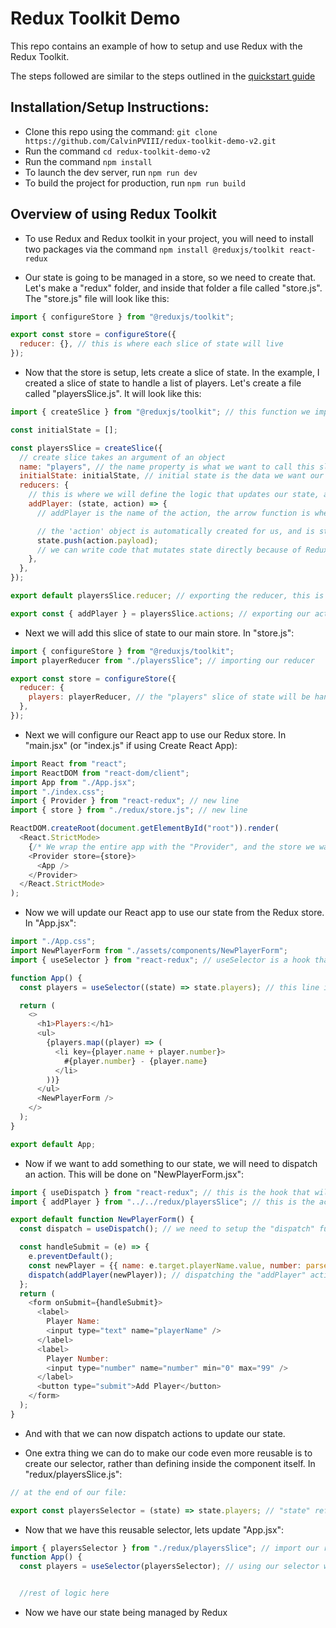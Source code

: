 # Redux Toolkit Demo

This repo contains an example of how to setup and use Redux with the Redux Toolkit.

The steps followed are similar to the steps outlined in the [quickstart guide](https://redux-toolkit.js.org/tutorials/quick-start)

## Installation/Setup Instructions:

- Clone this repo using the command: `git clone https://github.com/CalvinPVIII/redux-toolkit-demo-v2.git`
- Run the command `cd redux-toolkit-demo-v2`
- Run the command `npm install`
- To launch the dev server, run `npm run dev`
- To build the project for production, run `npm run build`

## Overview of using Redux Toolkit

- To use Redux and Redux toolkit in your project, you will need to install two packages via the command `npm install @reduxjs/toolkit react-redux`

- Our state is going to be managed in a store, so we need to create that. Let's make a "redux" folder, and inside that folder a file called "store.js". The "store.js" file will look like this:

```js
import { configureStore } from "@reduxjs/toolkit";

export const store = configureStore({
  reducer: {}, // this is where each slice of state will live
});
```

- Now that the store is setup, lets create a slice of state. In the example, I created a slice of state to handle a list of players. Let's create a file called "playersSlice.js". It will look like this:

```js
import { createSlice } from "@reduxjs/toolkit"; // this function we import does a lot of heavy lifting for us, and will allow us to easily create a reducer and actions in one object

const initialState = [];

const playersSlice = createSlice({
  // create slice takes an argument of an object
  name: "players", // the name property is what we want to call this slice of state
  initialState: initialState, // initial state is the data we want our store to start with.
  reducers: {
    // this is where we will define the logic that updates our state, also known as our actions. Each action is an object where the keys will be the action's name, and the values will the logic that updates our state
    addPlayer: (state, action) => {
      // addPlayer is the name of the action, the arrow function is where we define the logic to update our state

      // the 'action' object is automatically created for us, and is structured like this: {type: "sliceName/actionName", payload:"data given to action"}
      state.push(action.payload);
      // we can write code that mutates state directly because of Redux toolkit's use of the Immer library
    },
  },
});

export default playersSlice.reducer; // exporting the reducer, this is created via the `createSlice` function

export const { addPlayer } = playersSlice.actions; // exporting our actions
```

- Next we will add this slice of state to our main store. In "store.js":

```js
import { configureStore } from "@reduxjs/toolkit";
import playerReducer from "./playersSlice"; // importing our reducer

export const store = configureStore({
  reducer: {
    players: playerReducer, // the "players" slice of state will be handled by the "playerReducer"
  },
});
```

- Next we will configure our React app to use our Redux store. In "main.jsx" (or "index.js" if using Create React App):

```js
import React from "react";
import ReactDOM from "react-dom/client";
import App from "./App.jsx";
import "./index.css";
import { Provider } from "react-redux"; // new line
import { store } from "./redux/store.js"; // new line

ReactDOM.createRoot(document.getElementById("root")).render(
  <React.StrictMode>
    {/* We wrap the entire app with the "Provider", and the store we want to provide our app is the store that we created earlier */}
    <Provider store={store}>
      <App />
    </Provider>
  </React.StrictMode>
);
```

- Now we will update our React app to use our state from the Redux store. In "App.jsx":

```js
import "./App.css";
import NewPlayerForm from "./assets/components/NewPlayerForm";
import { useSelector } from "react-redux"; // useSelector is a hook that will let us grab specific parts of our state

function App() {
  const players = useSelector((state) => state.players); // this line is where we are pulling from our state. useSelector takes in a function as an argument that will return a specific slice from our state, in this case the "players" slice. This is directly referencing the name of the key in the "reducers" object of our store in "store.js".

  return (
    <>
      <h1>Players:</h1>
      <ul>
        {players.map((player) => (
          <li key={player.name + player.number}>
            #{player.number} - {player.name}
          </li>
        ))}
      </ul>
      <NewPlayerForm />
    </>
  );
}

export default App;
```

- Now if we want to add something to our state, we will need to dispatch an action. This will be done on "NewPlayerForm.jsx":

```js
import { useDispatch } from "react-redux"; // this is the hook that will let us dispatch actions to update state
import { addPlayer } from "../../redux/playersSlice"; // this is the action that we will dispatch

export default function NewPlayerForm() {
  const dispatch = useDispatch(); // we need to setup the "dispatch" function by calling "useDispatch"

  const handleSubmit = (e) => {
    e.preventDefault();
    const newPlayer = {{ name: e.target.playerName.value, number: parseInt(e.target.number.value) }} // creating our player from user input
    dispatch(addPlayer(newPlayer)); // dispatching the "addPlayer" action. The argument we give "addPlayer" will become the "payload"
  };
  return (
    <form onSubmit={handleSubmit}>
      <label>
        Player Name:
        <input type="text" name="playerName" />
      </label>
      <label>
        Player Number:
        <input type="number" name="number" min="0" max="99" />
      </label>
      <button type="submit">Add Player</button>
    </form>
  );
}
```

- And with that we can now dispatch actions to update our state.

- One extra thing we can do to make our code even more reusable is to create our selector, rather than defining inside the component itself. In "redux/playersSlice.js":

```js
// at the end of our file:

export const playersSelector = (state) => state.players; // "state" refers to the state of the entire store, and we specifically want to return the "players" slice from our overall state
```

- Now that we have this reusable selector, lets update "App.jsx":

```js
import { playersSelector } from "./redux/playersSlice"; // import our reusable selector
function App() {
  const players = useSelector(playersSelector); // using our selector with the "useSelector" hook to retrieve our players


  //rest of logic here
```

- Now we have our state being managed by Redux
